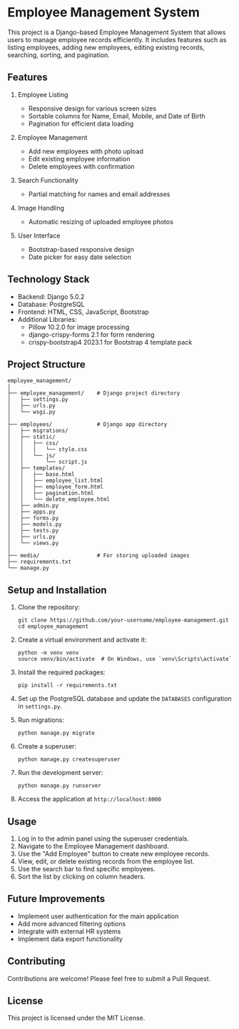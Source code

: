 # Employee Management System

This project is a Django-based Employee Management System that allows users to manage employee records efficiently. It includes features such as listing employees, adding new employees, editing existing records, searching, sorting, and pagination.

## Features

1. Employee Listing
   - Responsive design for various screen sizes
   - Sortable columns for Name, Email, Mobile, and Date of Birth
   - Pagination for efficient data loading

2. Employee Management
   - Add new employees with photo upload
   - Edit existing employee information
   - Delete employees with confirmation

3. Search Functionality
   - Partial matching for names and email addresses

4. Image Handling
   - Automatic resizing of uploaded employee photos

5. User Interface
   - Bootstrap-based responsive design
   - Date picker for easy date selection

## Technology Stack

- Backend: Django 5.0.2
- Database: PostgreSQL
- Frontend: HTML, CSS, JavaScript, Bootstrap
- Additional Libraries:
  - Pillow 10.2.0 for image processing
  - django-crispy-forms 2.1 for form rendering
  - crispy-bootstrap4 2023.1 for Bootstrap 4 template pack

## Project Structure

```
employee_management/
│
├── employee_management/    # Django project directory
│   ├── settings.py
│   ├── urls.py
│   └── wsgi.py
│
├── employees/              # Django app directory
│   ├── migrations/
│   ├── static/
│   │   ├── css/
│   │   │   └── style.css
│   │   └── js/
│   │       └── script.js
│   ├── templates/
│   │   ├── base.html
│   │   ├── employee_list.html
│   │   ├── employee_form.html
│   │   ├── pagination.html
│   │   └── delete_employee.html
│   ├── admin.py
│   ├── apps.py
│   ├── forms.py
│   ├── models.py
│   ├── tests.py
│   ├── urls.py
│   └── views.py
│
├── media/                  # For storing uploaded images
├── requirements.txt
└── manage.py
```

## Setup and Installation

1. Clone the repository:
   ```
   git clone https://github.com/your-username/employee-management.git
   cd employee_management
   ```

2. Create a virtual environment and activate it:
   ```
   python -m venv venv
   source venv/bin/activate  # On Windows, use `venv\Scripts\activate`
   ```

3. Install the required packages:
   ```
   pip install -r requirements.txt
   ```

4. Set up the PostgreSQL database and update the `DATABASES` configuration in `settings.py`.

5. Run migrations:
   ```
   python manage.py migrate
   ```

6. Create a superuser:
   ```
   python manage.py createsuperuser
   ```

7. Run the development server:
   ```
   python manage.py runserver
   ```

8. Access the application at `http://localhost:8000`

## Usage

1. Log in to the admin panel using the superuser credentials.
2. Navigate to the Employee Management dashboard.
3. Use the "Add Employee" button to create new employee records.
4. View, edit, or delete existing records from the employee list.
5. Use the search bar to find specific employees.
6. Sort the list by clicking on column headers.

## Future Improvements

- Implement user authentication for the main application
- Add more advanced filtering options
- Integrate with external HR systems
- Implement data export functionality

## Contributing

Contributions are welcome! Please feel free to submit a Pull Request.

## License

This project is licensed under the MIT License.
